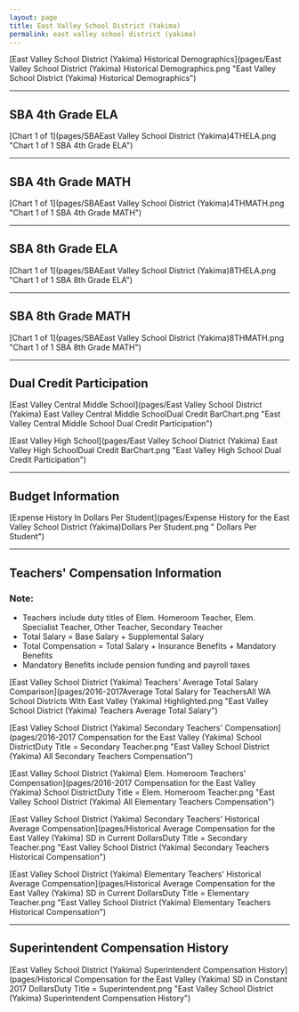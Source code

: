 ```yaml
---
layout: page
title: East Valley School District (Yakima)
permalink: east valley school district (yakima)
---
```



[East Valley School District (Yakima) Historical Demographics](pages/East Valley School District (Yakima) Historical Demographics.png "East Valley School District (Yakima) Historical Demographics")

___

## SBA 4th Grade ELA

[Chart 1 of 1](pages/SBAEast Valley School District (Yakima)4THELA.png "Chart 1 of 1 SBA 4th Grade ELA")


___

## SBA 4th Grade MATH

[Chart 1 of 1](pages/SBAEast Valley School District (Yakima)4THMATH.png "Chart 1 of 1 SBA 4th Grade MATH")


___

## SBA 8th Grade ELA

[Chart 1 of 1](pages/SBAEast Valley School District (Yakima)8THELA.png "Chart 1 of 1 SBA 8th Grade ELA")


___

## SBA 8th Grade MATH

[Chart 1 of 1](pages/SBAEast Valley School District (Yakima)8THMATH.png "Chart 1 of 1 SBA 8th Grade MATH")


___

## Dual Credit Participation

[East Valley Central Middle School](pages/East Valley School District (Yakima) East Valley Central Middle SchoolDual Credit BarChart.png "East Valley Central Middle School Dual Credit Participation")

[East Valley High School](pages/East Valley School District (Yakima) East Valley High SchoolDual Credit BarChart.png "East Valley High School Dual Credit Participation")


___

## Budget Information

[Expense History In Dollars Per Student](pages/Expense History for the East Valley School District (Yakima)Dollars Per Student.png " Dollars Per Student")


___

## Teachers' Compensation Information
### Note:
- Teachers include duty titles of Elem. Homeroom Teacher, Elem. Specialist Teacher, Other Teacher, Secondary Teacher
- Total Salary = Base Salary + Supplemental Salary
- Total Compensation = Total Salary + Insurance Benefits + Mandatory Benefits
- Mandatory Benefits include pension funding and payroll taxes

[East Valley School District (Yakima) Teachers' Average Total Salary Comparison](pages/2016-2017Average Total Salary for TeachersAll WA School Districts With East Valley (Yakima) Highlighted.png "East Valley School District (Yakima) Teachers Average Total Salary")

[East Valley School District (Yakima) Secondary Teachers' Compensation](pages/2016-2017 Compensation for the East Valley (Yakima) School DistrictDuty Title = Secondary Teacher.png "East Valley School District (Yakima) All Secondary Teachers Compensation")

[East Valley School District (Yakima) Elem. Homeroom Teachers' Compensation](pages/2016-2017 Compensation for the East Valley (Yakima) School DistrictDuty Title = Elem. Homeroom Teacher.png "East Valley School District (Yakima) All Elementary Teachers Compensation")

[East Valley School District (Yakima) Secondary Teachers' Historical Average Compensation](pages/Historical Average Compensation for the East Valley (Yakima) SD in Current DollarsDuty Title = Secondary Teacher.png "East Valley School District (Yakima) Secondary Teachers Historical Compensation")

[East Valley School District (Yakima) Elementary Teachers' Historical Average Compensation](pages/Historical Average Compensation for the East Valley (Yakima) SD in Current DollarsDuty Title = Elementary Teacher.png "East Valley School District (Yakima) Elementary Teachers Historical Compensation")


___

## Superintendent Compensation History

[East Valley School District (Yakima) Superintendent Compensation History](pages/Historical Compensation for the East Valley (Yakima) SD in Constant 2017 DollarsDuty Title = Superintendent.png "East Valley School District (Yakima) Superintendent Compensation History")

